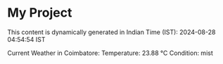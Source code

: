 # My Project

This content is dynamically generated in Indian Time (IST): 2024-08-28 04:54:54 IST


Current Weather in Coimbatore:
Temperature: 23.88 °C
Condition: mist
